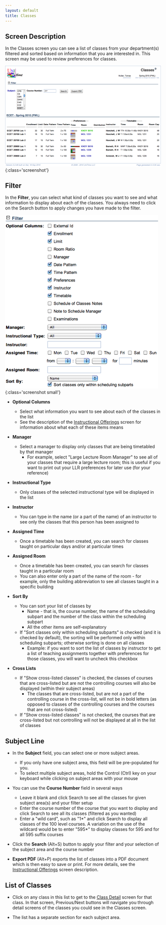 ```yaml
---
layout: default
title: Classes
---
```



## Screen Description

In the Classes screen you can see a list of classes from your department(s) filtered and sorted based on information that you are interested in. This screen may be used to review preferences for classes.

![Classes](images/classes-1.png){:class='screenshot'}

## Filter

In the **Filter**, you can select what kind of classes you want to see and what information to display about each of the classes. You always need to click on the Search button to apply changes you have made to the filter.

![Classes](images/classes-2.png){:class='screenshot small'}


* **Optional Columns**
	* Select what information you want to see about each of the classes in the list
	* See the description of the [Instructional Offerings](instructional-offerings) screen for information about what each of these items means

* **Manager**
	* Select a manager to display only classes that are being timetabled by that manager
		* For example, select "Large Lecture Room Manager" to see all of your classes that require a large lecture room; this is useful if you want to print out your LLR preferences for later use (for your reference)

* **Instructional Type**
	* Only classes of the selected instructional type will be displayed in the list

* **Instructor**
	* You can type in the name (or a part of the name) of an instructor to see only the classes that this person has been assigned to

* **Assigned Time**
	* Once a timetable has been created, you can search for classes taught on particular days and/or at particular times

* **Assigned Room**
	* Once a timetable has been created, you can search for classes taught in a particular room
	* You can also enter only a part of the name of the room - for example, only the building abbreviation to see all classes taught in a specific building

* **Sort By**
	* You can sort your list of classes by
		* Name - that is, the course number, the name of the scheduling subpart and the number of the class within the scheduling subpart
		* All the other items are self-explanatory
	* If "Sort classes only within scheduling subparts" is checked (and it is checked by default), the sorting will be performed only within scheduling subparts; otherwise sorting is done on all classes
		* Example: if you want to sort the list of classes by instructor to get a list of teaching assignments together with preferences for those classes, you will want to uncheck this checkbox

* **Cross Lists**
	* If "Show cross-listed classes" is checked, the classes of courses that are cross-listed but are not the controlling courses will also be displayed (within their subject areas)
		* The classes that are cross-listed, but are not a part of the controlling course in the cross-list, will not be in bold letters (as opposed to classes of the controlling courses and the courses that are not cross-listed)
	* If "Show cross-listed classes" is not checked, the courses that are cross-listed but not controlling will not be displayed at all in the list of classes

## Subject Line

* In the **Subject** field, you can select one or more subject areas.
	* If you only have one subject area, this field will be pre-populated for you.
	* To select multiple subject areas, hold the Control (Ctrl) key on your keyboard while clicking on subject areas with your mouse

* You can use the **Course Number** field in several ways
	* Leave it blank and click Search to see all the classes for given subject area(s) and your filter setup
	* Enter the course number of the course that you want to display and click Search to see all its classes (filtered as you wanted)
	* Enter a "wild card", such as "1*" and click Search to display all classes of the 100 level courses. A variation on the use of the wildcard would be to enter "595*" to display classes for 595 and for all 595 suffix courses

* Click the **Search** (Alt+S) button to apply your filter and your selection of the subject area and the course number

* **Export PDF** (Alt+P) exports the list of classes into a PDF document which is then easy to save or print. For more details, see the [Instructional Offerings](instructional-offerings) screen description.

## List of Classes

* Click on any class in this list to get to the [Class Detail](class-detail) screen for that class. In that screen, Previous/Next buttons will navigate you through detail screens of the classes you could see in the Classes screen.

* The list has a separate section for each subject area.
